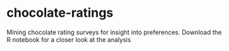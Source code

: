 # chocolate-ratings
Mining chocolate rating surveys for insight into preferences. Download the R notebook for a closer look at the analysis

